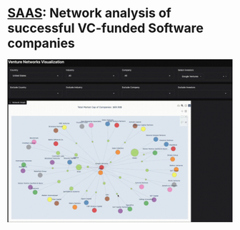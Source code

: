 # [SAAS](https://huggingface.co/spaces/LeonceNsh/venture-winners): Network analysis of successful VC-funded Software companies

![nets](googleventures.gif)

